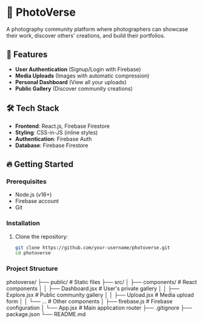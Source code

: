 # 📸 PhotoVerse

A photography community platform where photographers can showcase their work, discover others' creations, and build their portfolios.



## 🚀 Features

- **User Authentication** (Signup/Login with Firebase)
- **Media Uploads** (Images with automatic compression)
- **Personal Dashboard** (View all your uploads)
- **Public Gallery** (Discover community creations)


## 🛠 Tech Stack

- **Frontend**: React.js, Firebase Firestore
- **Styling**: CSS-in-JS (inline styles)
- **Authentication**: Firebase Auth
- **Database**: Firebase Firestore


## 🔥 Getting Started

### Prerequisites
- Node.js (v16+)
- Firebase account
- Git

### Installation
1. Clone the repository:
   ```bash
   git clone https://github.com/your-username/photoverse.git
   cd photoverse

### Project Structure
photoverse/
├── public/               # Static files
├── src/
│   ├── components/       # React components
│   │   ├── Dashboard.jsx # User's private gallery
│   │   ├── Explore.jsx   # Public community gallery
│   │   ├── Upload.jsx    # Media upload form
│   │   └── ...           # Other components
│   ├── firebase.js       # Firebase configuration
│   └── App.jsx           # Main application router
├── .gitignore
├── package.json
└── README.md
